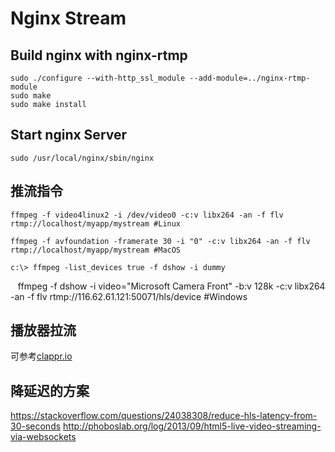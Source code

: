 # Nginx Stream

## Build nginx with nginx-rtmp

    sudo ./configure --with-http_ssl_module --add-module=../nginx-rtmp-module
    sudo make
    sudo make install

## Start nginx Server

    sudo /usr/local/nginx/sbin/nginx


## 推流指令
    
    ffmpeg -f video4linux2 -i /dev/video0 -c:v libx264 -an -f flv rtmp://localhost/myapp/mystream #Linux

    ffmpeg -f avfoundation -framerate 30 -i "0" -c:v libx264 -an -f flv rtmp://localhost/myapp/mystream #MacOS

    c:\> ffmpeg -list_devices true -f dshow -i dummy
    ffmpeg -f dshow -i video="Microsoft Camera Front" -b:v 128k -c:v libx264 -an -f flv rtmp://116.62.61.121:50071/hls/device #Windows

## 播放器拉流

可参考[clappr.io](https://github.com/clappr/clappr.git)

## 降延迟的方案

https://stackoverflow.com/questions/24038308/reduce-hls-latency-from-30-seconds
http://phoboslab.org/log/2013/09/html5-live-video-streaming-via-websockets
